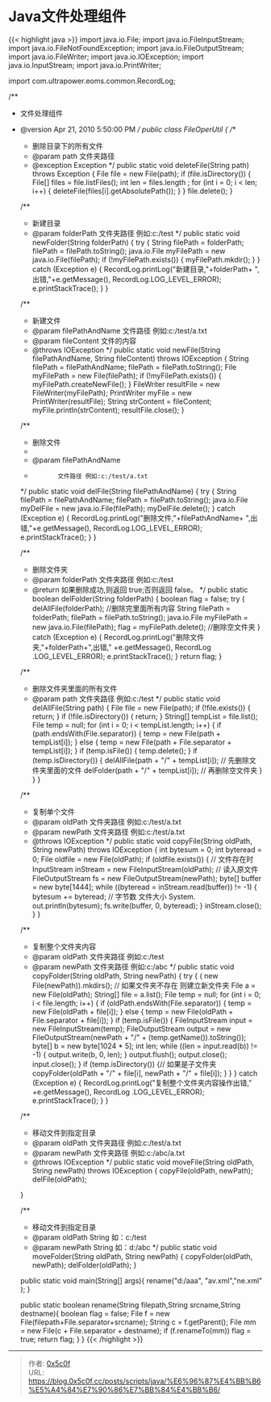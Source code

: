 # Java文件处理组件


{{&lt; highlight java &gt;}}
import java.io.File;
import java.io.FileInputStream;
import java.io.FileNotFoundException;
import java.io.FileOutputStream;
import java.io.FileWriter;
import java.io.IOException;
import java.io.InputStream;
import java.io.PrintWriter;

import com.ultrapower.eoms.common.RecordLog;

/**
* 文件处理组件
* @version Apr 21, 2010 5:50:00 PM
*/
public class FileOperUtil {
     /**
     * 删除目录下的所有文件
     * @param path 文件夹路径
     * @exception Exception
     */
     public static void deleteFile(String path) throws Exception {
          File file = new File(path);
          if (file.isDirectory()) {
               File[] files = file.listFiles();
               int len = files.length ;
               for (int i = 0; i &lt; len; i&#43;&#43;) {
                    deleteFile(files[i].getAbsolutePath());
               }
          }
          file.delete();
     }

     /**
     * 新建目录
     * @param folderPath 文件夹路径 例如:c:/test
     */
     public static void newFolder(String folderPath) {
          try {
               String filePath = folderPath;
               filePath = filePath.toString();
               java.io.File myFilePath = new java.io.File(filePath);
               if (!myFilePath.exists()) {
                    myFilePath.mkdir();
               }
          } catch (Exception e) {
               RecordLog.printLog(&#34;新建目录,&#34;&#43;folderPath&#43; &#34;,出错,&#34;&#43;e.getMessage(), RecordLog.LOG_LEVEL_ERROR);
               e.printStackTrace();
          }
     }

     /**
     * 新建文件
     * @param filePathAndName 文件路径 例如:c:/test/a.txt
     * @param fileContent 文件的内容
     * @throws IOException
     */
     public static void newFile(String filePathAndName, String fileContent) throws IOException {
          String filePath = filePathAndName;
          filePath = filePath.toString();
          File myFilePath = new File(filePath);
          if (!myFilePath.exists()) {
               myFilePath.createNewFile();
          }
          FileWriter resultFile = new FileWriter(myFilePath);
          PrintWriter myFile = new PrintWriter(resultFile);
          String strContent = fileContent;
          myFile.println(strContent);
          resultFile.close();
     }

     /**
     * 删除文件
     *
     * @param filePathAndName
     *            文件路径 例如:c:/test/a.txt
     */
     public static void delFile(String filePathAndName) {
          try {
               String filePath = filePathAndName;
               filePath = filePath.toString();
               java.io.File myDelFile = new java.io.File(filePath);
               myDelFile.delete();
          } catch (Exception e) {
               RecordLog.printLog(&#34;删除文件,&#34;&#43;filePathAndName&#43; &#34;,出错,&#34;&#43;e.getMessage(), RecordLog.LOG_LEVEL_ERROR);
               e.printStackTrace();
          }
     }


     /**
     * 删除文件夹
     * @param folderPath 文件夹路径 例如:c:/test
     * @return 如果删除成功,则返回 true;否则返回 false。
     */
     public static boolean delFolder(String folderPath) {
          boolean flag = false;
          try {
               delAllFile(folderPath); //删除完里面所有内容
               String filePath = folderPath;
               filePath = filePath.toString();
               java.io.File myFilePath = new java.io.File(filePath);
               flag = myFilePath.delete(); //删除空文件夹
          } catch (Exception e) {
               RecordLog.printLog(&#34;删除文件夹,&#34;&#43;folderPath&#43;&#34;,出错,&#34; &#43;e.getMessage(), RecordLog .LOG_LEVEL_ERROR);
               e.printStackTrace();
          }
          return flag;
     }

     /**
     * 删除文件夹里面的所有文件
     * @param path 文件夹路径 例如:c:/test
     */
     public static void delAllFile(String path) {
          File file = new File(path);
          if (!file.exists()) {
               return;
          }
          if (!file.isDirectory()) {
               return;
          }
          String[] tempList = file.list();
          File temp = null;
          for (int i = 0; i &lt; tempList.length; i&#43;&#43;) {
               if (path.endsWith(File.separator)) {
                    temp = new File(path &#43; tempList[i]);
               } else {
                    temp = new File(path &#43; File.separator &#43; tempList[i]);
               }
               if (temp.isFile()) {
                    temp.delete();
               }
               if (temp.isDirectory()) {
                    delAllFile(path &#43; &#34;/&#34; &#43; tempList[i]); // 先删除文件夹里面的文件
                    delFolder(path &#43; &#34;/&#34; &#43; tempList[i]); // 再删除空文件夹
               }
          }
     }

     /**
     * 复制单个文件
     * @param oldPath 文件夹路径 例如:c:/test/a.txt
     * @param newPath 文件夹路径 例如:c:/test/a.txt
     * @throws IOException
     */
     public static void copyFile(String oldPath, String newPath) throws IOException {
               int bytesum = 0;
               int byteread = 0;
               File oldfile = new File(oldPath);
               if (oldfile.exists()) { // 文件存在时
                    InputStream inStream = new FileInputStream(oldPath); // 读入原文件
                    FileOutputStream fs = new FileOutputStream(newPath);
                    byte[] buffer = new byte[1444];
                    while ((byteread = inStream.read(buffer)) != -1) {
                         bytesum &#43;= byteread; // 字节数 文件大小
                         System. out.println(bytesum);
                         fs.write(buffer, 0, byteread);
                    }
                    inStream.close();
               }
     }

     /**
     * 复制整个文件夹内容
     * @param oldPath 文件夹路径 例如:c:/test
     * @param newPath 文件夹路径 例如:c:/abc
     */
     public static void copyFolder(String oldPath, String newPath) {
          try {
               ( new File(newPath)).mkdirs(); // 如果文件夹不存在 则建立新文件夹
               File a = new File(oldPath);
               String[] file = a.list();
               File temp = null;
               for (int i = 0; i &lt; file.length; i&#43;&#43;) {
                    if (oldPath.endsWith(File.separator)) {
                         temp = new File(oldPath &#43; file[i]);
                    } else {
                         temp = new File(oldPath &#43; File.separator &#43; file[i]);
                    }
                    if (temp.isFile()) {
                         FileInputStream input = new FileInputStream(temp);
                         FileOutputStream output = new FileOutputStream(newPath
                                   &#43; &#34;/&#34; &#43; (temp.getName()).toString());
                         byte[] b = new byte[1024 * 5];
                         int len;
                         while ((len = input.read(b)) != -1) {
                              output.write(b, 0, len);
                         }
                         output.flush();
                         output.close();
                         input.close();
                    }
                    if (temp.isDirectory()) {// 如果是子文件夹
                         copyFolder(oldPath &#43; &#34;/&#34; &#43; file[i], newPath &#43; &#34;/&#34; &#43; file[i]);
                    }
               }
          } catch (Exception e) {
               RecordLog.printLog(&#34;复制整个文件夹内容操作出错,&#34; &#43;e.getMessage(), RecordLog .LOG_LEVEL_ERROR);
               e.printStackTrace();
          }
     }


     /**
     * 移动文件到指定目录
     * @param oldPath 文件夹路径 例如:c:/test/a.txt
     * @param newPath 文件夹路径 例如:c:/abc/a.txt
     * @throws IOException
     */
     public static void moveFile(String oldPath, String newPath) throws IOException {
          copyFile(oldPath, newPath);
          delFile(oldPath);

     }

     /**
     * 移动文件到指定目录
     * @param oldPath String 如：c:/test
     * @param newPath String 如：d:/abc
     */
     public static void moveFolder(String oldPath, String newPath) {
          copyFolder(oldPath, newPath);
          delFolder(oldPath);
     }
   
     public static void main(String[] args){
          rename(&#34;d:/aaa&#34;, &#34;av.xml&#34;,&#34;ne.xml&#34; );
     }
   
     public static boolean rename(String filepath,String srcname,String destname){
          boolean flag = false;
          File f = new File(filepath&#43;File.separator&#43;srcname);
          String c = f.getParent();
          File mm = new File(c &#43; File.separator &#43; destname);
          if (f.renameTo(mm))
               flag = true;
          return flag;
     }
}
{{&lt; /highlight &gt;}}

---

> 作者: [0x5c0f](https://blog.0x5c0f.cc)  
> URL: https://blog.0x5c0f.cc/posts/scripts/java/%E6%96%87%E4%BB%B6%E5%A4%84%E7%90%86%E7%BB%84%E4%BB%B6/  

